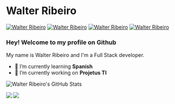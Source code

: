 
# Walter Ribeiro 

[![Walter Ribeiro](https://img.shields.io/badge/-walteribeiro-555?style=for-the-badge&logo=Github&logoColor=white)](https://github.com/walteribeiro)
[![Walter Ribeiro](https://img.shields.io/badge/-walterribeiroti-blue?style=for-the-badge&logo=LinkedIn&logoColor=white)](https://www.linkedin.com/in/walterribeiroti)
[![Walter Ribeiro](https://img.shields.io/badge/-walter19921-1da1f2?style=for-the-badge&logo=Twitter&logoColor=white)](https://twitter.com/walter19921)
[![Walter Ribeiro](https://img.shields.io/badge/-walterjr1992-C13584?style=for-the-badge&logo=Instagram&logoColor=white)](https://www.instagram.com/walterjr1992)

### Hey! Welcome to my profile on Github

My name is Walter Ribeiro and I'm a Full Stack developer.

- 🌱 I’m currently learning **Spanish**
- 🔭 I’m currently working on **Projetus TI**


![Walter Ribeiro's GitHub Stats](https://github-readme-stats.vercel.app/api?username=walteribeiro&show_icons=true&title_color=fff&icon_color=79ff97&text_color=9f9f9f&bg_color=151515)

<a href="https://github.com/walteribeiro/full-react-snippets">
  <img align="left" src="https://github-readme-stats.vercel.app/api/pin?username=walteribeiro&repo=full-react-snippets&title_color=fff&icon_color=f9f9f9&text_color=9f9f9f&bg_color=151515" />
</a>
<a href="https://github.com/walteribeiro/simple-notification">
  <img align="left" src="https://github-readme-stats.vercel.app/api/pin/?username=walteribeiro&repo=simple-notification&title_color=fff&icon_color=f9f9f9&text_color=9f9f9f&bg_color=151515" />
</a>


